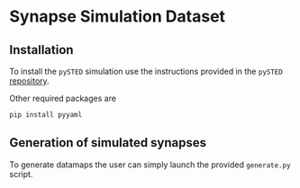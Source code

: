 # Synapse Simulation Dataset

## Installation

To install the `pySTED` simulation use the instructions provided in the `pySTED` [repository](https://github.com/FLClab/pySTED).

Other required packages are
```bash
pip install pyyaml
```

## Generation of simulated synapses

To generate datamaps the user can simply launch the provided `generate.py` script.
